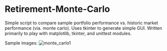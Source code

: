 # Retirement-Monte-Carlo

Simple script to compare sample portfolio performance vs. historic market performance (via. monte carlo). Uses tkinter to generate simple GUI. Written primarily to play with matplotlib, tkinter, and unittest modules.

Sample images:
![monte_carlo1](https://user-images.githubusercontent.com/17757035/56084126-7ac1ee80-5de3-11e9-964c-0a04598fc297.png)

